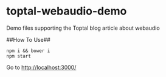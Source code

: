 toptal-webaudio-demo
====================

Demo files supporting the Toptal blog article about webaudio

##How To Use##

    npm i && bower i
    npm start

Go to [http://localhost:3000/](http://localhost:3000/)

